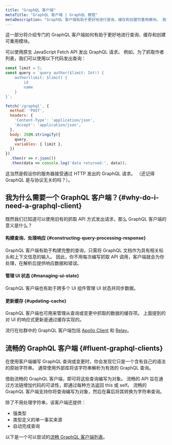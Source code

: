 ```yaml
---
title: "GraphQL 客户端"
metaTitle: "GraphQL 客户端 | GraphQL 教程"
metaDescription: "GraphQL 客户端有助于更好地进行查询、缓存和创建可重用模块。 我们来看一下我们为什么需要 GraphQL 客户端和可用的热门客户端库"
---
```


这一部分将介绍专门的 GraphQL 客户端如何有助于更好地进行查询、缓存和创建可重用模块。

可以使用原生 JavaScript Fetch API 发出 GraphQL 请求。 例如，为了抓取作者列表，我们可以使用以下代码发出查询：

```javascript
const limit = 5;
const query = `query author($limit: Int!) {
    author(limit: $limit) {
        id
        name
    }
}`;

fetch('/graphql', {
  method: 'POST',
  headers: {
    'Content-Type': 'application/json',
    'Accept': 'application/json',
  },
  body: JSON.stringify({
    query,
    variables: { limit },
  })
})
  .then(r => r.json())
  .then(data => console.log('data returned:', data));
```

这当然是假设你的服务器接受通过 HTTP 发出的 GraphQL 请求。 （还记得 GraphQL 是与协议无关的吗？）。

## 我为什么需要一个 GraphQL 客户端？{#why-do-i-need-a-graphql-client}

既然我们已知道可以使用旧有的抓取 API 方式发出请求，那么 GraphQL 客户端的意义是什么？

#### 构建查询、处理响应 {#constructing-query-processing-response}

GraphQL 客户端有助于构建完整的查询，只需将 GraphQL 文档作为具有相关标头和上下文信息的输入。 因此，你不用每次编写抓取 API 调用，客户端就会为你处理，在解析后提供响应数据和错误。

#### 管理 UI 状态 {#managing-ui-state}

GraphQL 客户端也有助于跨多个 UI 组件管理 UI 状态并同步数据。

#### 更新缓存 {#updating-cache}

GraphQL 客户端也可用来管理从查询或变更中抓取的数据的缓存项。 上面提到的对 UI 的响应式更新是通过缓存实现的。

流行在社群中的 GraphQL 客户端包括 [Apollo Client](https://github.com/apollographql/apollo-client) 和 [Relay](https://github.com/facebook/relay)。

## 流畅的 GraphQL 客户端 {#fluent-graphql-clients}

在使用客户端编写 GraphQL 查询或变更时，你会发现它只是一个含有自己的语法的原始字符串。 通常使用外部库将该字符串解析为有效的 GraphQL 查询。

借助流畅的 GraphQL 客户端，即可将这些查询编写为对象。 流畅的 API 旨在通过方法链增加代码的可读性，即通过每种方法返回 this 或 self。 流畅的 GraphQL 客户端支持你将查询编写为对象，然后在幕后将其转换为字符串查询。

除了不用处理字符串，该客户端还提供：
- 强类型
- 类型定义的单一事实来源
- 自动完成查询

以下是一个可以尝试的[流畅 GraphQL 客户端列表](https://github.com/hasura/awesome-fluent-graphql)。

